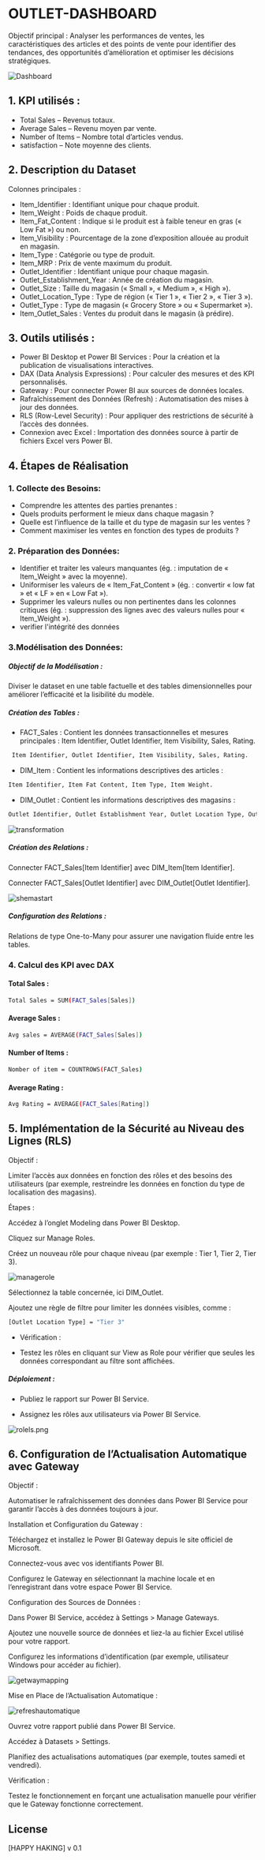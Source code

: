 # OUTLET-DASHBOARD
Objectif principal :
Analyser les performances de ventes, les caractéristiques des articles et des points de vente pour identifier des tendances, des opportunités d’amélioration et optimiser les décisions stratégiques.<br>


![Dashboard](IMG/Dashboard.png)

## 1. KPI utilisés :
   - Total Sales – Revenus totaux.
   - Average Sales – Revenu moyen par vente.
   - Number of Items – Nombre total d’articles vendus.
   - satisfaction – Note moyenne des clients.

## 2. Description du Dataset

Colonnes principales :

   - Item_Identifier : Identifiant unique pour chaque produit.
   - Item_Weight : Poids de chaque produit.
   - Item_Fat_Content : Indique si le produit est à faible teneur en gras (« Low Fat ») ou non.
   - Item_Visibility : Pourcentage de la zone d’exposition allouée au produit en magasin.
   - Item_Type : Catégorie ou type de produit.
   - Item_MRP : Prix de vente maximum du produit.
   - Outlet_Identifier : Identifiant unique pour chaque magasin.
   - Outlet_Establishment_Year : Année de création du magasin.
   - Outlet_Size : Taille du magasin (« Small », « Medium », « High »).
   - Outlet_Location_Type : Type de région (« Tier 1 », « Tier 2 », « Tier 3 »).
   - Outlet_Type : Type de magasin (« Grocery Store » ou « Supermarket »).
   - Item_Outlet_Sales : Ventes du produit dans le magasin (à prédire).
## 3. Outils utilisés :

- Power BI Desktop et Power BI Services : Pour la création et la publication de visualisations interactives.
- DAX (Data Analysis Expressions) : Pour calculer des mesures et des KPI personnalisés.
- Gateway : Pour connecter Power BI aux sources de données locales.
- Rafraîchissement des Données (Refresh) : Automatisation des mises à jour des données.
- RLS (Row-Level Security) : Pour appliquer des restrictions de sécurité à l’accès des données.
- Connexion avec Excel : Importation des données source à partir de fichiers Excel vers Power BI.


## 4. Étapes de Réalisation

### 1. Collecte des Besoins:

- Comprendre les attentes des parties prenantes :
- Quels produits performent le mieux dans chaque magasin ?
- Quelle est l’influence de la taille et du type de magasin sur les ventes ?
- Comment maximiser les ventes en fonction des types de produits ?

### 2. Préparation des Données:
   
   - Identifier et traiter les valeurs manquantes (ég. : imputation de « Item_Weight » avec la moyenne).
   - Uniformiser les valeurs de « Item_Fat_Content » (ég. : convertir « low fat » et « LF » en « Low Fat 
       »).
   - Supprimer les valeurs nulles ou non pertinentes dans les colonnes critiques (ég. : suppression des lignes avec des valeurs nulles pour « Item_Weight »).
   - verifier l'intégrité des données
### 3.Modélisation des Données:
##### Objectif de la Modélisation :
Diviser le dataset en une table factuelle et des tables dimensionnelles pour améliorer l’efficacité et la lisibilité du modèle.
##### Création des Tables :


 - FACT_Sales : Contient les données transactionnelles et mesures principales : 
   Item Identifier, Outlet Identifier, Item Visibility, Sales, Rating.
```bash
 Item Identifier, Outlet Identifier, Item Visibility, Sales, Rating.
```
- DIM_Item : Contient les informations descriptives des articles :

```bash
Item Identifier, Item Fat Content, Item Type, Item Weight.
```
- DIM_Outlet : Contient les informations descriptives des magasins :

```bash
Outlet Identifier, Outlet Establishment Year, Outlet Location Type, Outlet Size, Outlet Type, Outlet Age (colonne calculée).
```
![transformation](IMG/transformation.png)  <br>
##### Création des Relations :

Connecter FACT_Sales[Item Identifier] avec DIM_Item[Item Identifier].

Connecter FACT_Sales[Outlet Identifier] avec DIM_Outlet[Outlet Identifier].

![shemastart](IMG/shemastart.png)  <br>

##### Configuration des Relations :

Relations de type One-to-Many pour assurer une navigation fluide entre les tables.

### 4. Calcul des KPI avec DAX
#### Total Sales :
```bash
Total Sales = SUM(FACT_Sales[Sales])
```
#### Average Sales :
```bash
Avg sales = AVERAGE(FACT_Sales[Sales])
```
#### Number of Items :
```bash
Nomber of item = COUNTROWS(FACT_Sales)
```
#### Average Rating  :
```bash
Avg Rating = AVERAGE(FACT_Sales[Rating]) 
```


## 5. Implémentation de la Sécurité au Niveau des Lignes (RLS)

Objectif :

Limiter l’accès aux données en fonction des rôles et des besoins des utilisateurs (par exemple, restreindre les données en fonction du type de localisation des magasins).

Étapes :

Accédez à l’onglet Modeling dans Power BI Desktop.

Cliquez sur Manage Roles.

Créez un nouveau rôle pour chaque niveau (par exemple : Tier 1, Tier 2, Tier 3).


![managerole](IMG/managerole.png)  <br>

Sélectionnez la table concernée, ici DIM_Outlet.

Ajoutez une règle de filtre pour limiter les données visibles, comme :
```bash
[Outlet Location Type] = "Tier 3"
```
- Vérification :

- Testez les rôles en cliquant sur View as Role pour vérifier que seules les données correspondant au filtre sont affichées.

##### Déploiement :

- Publiez le rapport sur Power BI Service.

- Assignez les rôles aux utilisateurs via Power BI Service. <br>

![rolels.png](IMG/rolels.png)  <br>

## 6. Configuration de l’Actualisation Automatique avec Gateway

Objectif :

Automatiser le rafraîchissement des données dans Power BI Service pour garantir l’accès à des données toujours à jour.

Installation et Configuration du Gateway :

Téléchargez et installez le Power BI Gateway depuis le site officiel de Microsoft.

Connectez-vous avec vos identifiants Power BI.

Configurez le Gateway en sélectionnant la machine locale et en l’enregistrant dans votre espace Power BI Service.

Configuration des Sources de Données :

Dans Power BI Service, accédez à Settings > Manage Gateways.

Ajoutez une nouvelle source de données et liez-la au fichier Excel utilisé pour votre rapport.

Configurez les informations d’identification (par exemple, utilisateur Windows pour accéder au fichier).<br>

![getwaymapping](IMG/getwaymapping.png)  <br>

Mise en Place de l’Actualisation Automatique :<br>

![refreshautomatique](IMG/refreshautomatique.png)  <br>

Ouvrez votre rapport publié dans Power BI Service.

Accédez à Datasets > Settings.

Planifiez des actualisations automatiques (par exemple, toutes samedi et vendredi).

Vérification :

Testez le fonctionnement en forçant une actualisation manuelle pour vérifier que le Gateway fonctionne correctement.







## License

[HAPPY HAKING] v 0.1
